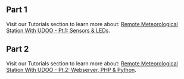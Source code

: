 ## Part 1

Visit our Tutorials section to learn more about: [Remote Meteorological Station With UDOO - Pt.1: Sensors & LEDs](https://www.udoo.org/tutorial/remote-meteorological-station-udoo-pt-1-sensors-leds/).

## Part 2

Visit our Tutorials section to learn more about: [Remote Meteorological Station With UDOO - Pt.2: Webserver, PHP & Python](https://www.udoo.org/tutorial/remote-meteorological-station-udoo-pt-2-web-server-php-python/).
